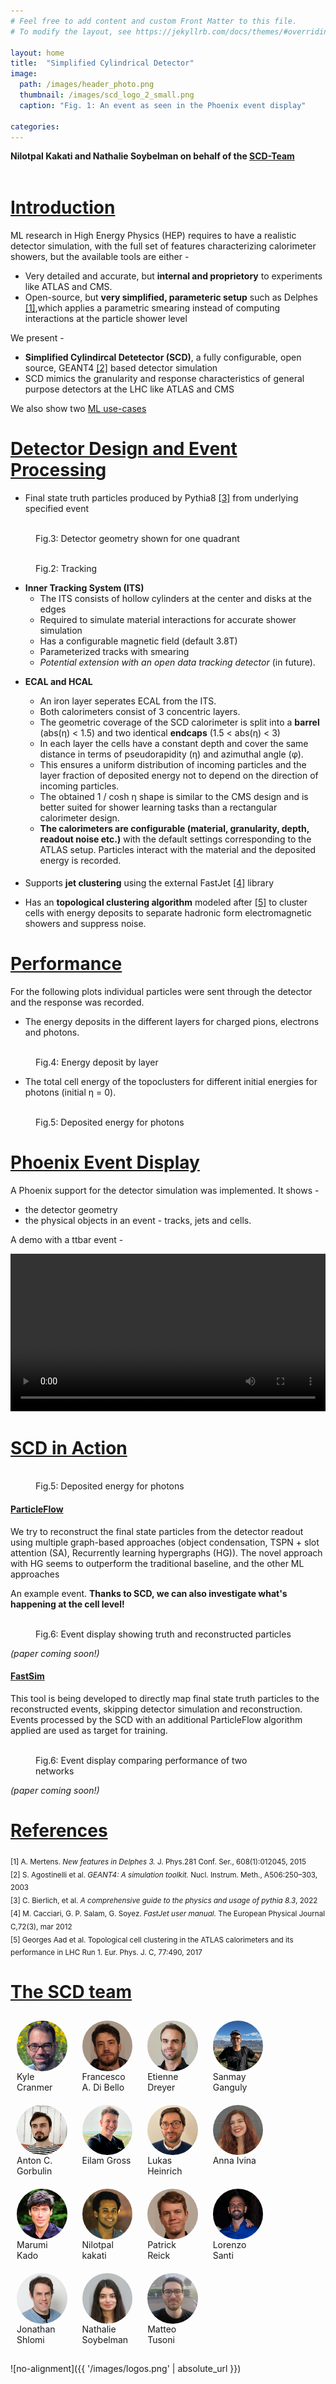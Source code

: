 ```yaml
---
# Feel free to add content and custom Front Matter to this file.
# To modify the layout, see https://jekyllrb.com/docs/themes/#overriding-theme-defaults

layout: home
title:  "Simplified Cylindrical Detector"
image: 
  path: /images/header_photo.png
  thumbnail: /images/scd_logo_2_small.png
  caption: "Fig. 1: An event as seen in the Phoenix event display"

categories:
---
```

<!-- <div align="center">
Nilotpal Kakati and Nathalie Soybelman on behalf of the [SCD-Team](#the-scd-team)
</div>
<br /> -->

__Nilotpal Kakati and Nathalie Soybelman on behalf of the [SCD-Team](#the-scd-team)__


<!-- # Introduction

Currently, ML research in HEP is limited by the publicly available simulation tools. Most methods are developed using very simplified simulation setups like Delphes [[1]](#delphes) that applies a parametric smearing but does not take into account interactions between particles and detector material.

In order to fully exploit the potential of ML R&D it is necessary to have an as realistic setup as possible. Since internal detector simulations, of e.g. the ATLAS collaboration, are proprietary, a common, publicly available detector simulation is desired.

We present a fully configurable, open source, GEANT4 [[2]](#geant) based detector simulation for such HEP analysis. This detailed simulation infrastructure provides a reasonable foundation for the development of new experimental techniques. The calorimeter simulation mimics the granularity and response characteristics of general purpose detectors at the LHC. [Two use-cases](#ml-applications) based on data from the SCD are presented: first, an ML-based global particle reconstruction which shows potential to outperform traditional approaches. Second, a fast simulation model transforming a set of truth particles into a set of reconstructed particles. -->

<p style="margin-bottom:15mm;"></p>

# [Introduction](#introduction)

ML research in High Energy Physics (HEP) requires to have a realistic detector simulation, with the full set of features characterizing calorimeter showers, but the available tools are either - 
- Very detailed and accurate, but __internal and proprietory__ to experiments like ATLAS and CMS.
- Open-source, but __very simplified, parameteric setup__ such as Delphes [[1]](#delphes),which applies a parametric smearing
instead of computing interactions at the particle shower level
<!-- like Delphes  that do not take into account interactions between particles and detector material. -->

We present -
- __Simplified Cylindircal Detetector (SCD)__, a fully configurable, open source, GEANT4 [[2]](#geant) based detector simulation
- SCD mimics the granularity and response characteristics of general purpose detectors at the LHC like ATLAS and CMS

We also show two [ML use-cases](#scd-in-action) 

<!-- - an ML-based global particle reconstruction which shows potential to outperform traditional approaches
- a fast simulation model transforming a set of truth particles into a set of reconstructed particles -->

<p style="margin-bottom:10mm;"></p>

# [Detector Design and Event Processing](#detector-design-and-event-processing)

- Final state truth particles produced by Pythia8 [[3]](#pyth) from underlying specified event

<figure style="width: 80%" class="align-center">
  <img src="{{ '/images/scd_yz.png' | absolute_url }}" alt="">
  <figcaption>Fig.3: Detector geometry shown for one quadrant</figcaption>
</figure> 

<!-- - **Inner Tracking System (ITS)** Particles pass through the ITS which consists of hollow cylinders at the center and disks at the edges. A smearing to the charged particle tracks is applied and material interactions are simulated. The hits, however, are not used for tracking though a potential extension with an open data tracking detector can be considered. -->

<figure style="width: 80%" class="align-center">
  <img src="{{ '/images/tracks.png' | absolute_url }}" alt="">
  <figcaption>Fig.2: Tracking</figcaption>
</figure> 

- **Inner Tracking System (ITS)** 
  - The ITS consists of hollow cylinders at the center and disks at the edges
  - Required to simulate material interactions for accurate shower simulation
  - Has a configurable magnetic field (default 3.8T)
  - Parameterized tracks with smearing
  - _Potential extension with an open data tracking detector_ (in future).

<!-- - **ECAL and HCAL** The calorimeter system lies on top of an iron layer seperating it from the ITS. Both calorimeters consist of 3 layers. In each layer the cells have a constant depth and cover the same distance in terms of pseudorapidity and azimuthal angle. This ensures a uniform distribution of incoming particles and the layer fraction of deposited energy not to depend on the direction of incoming particles. The obtained cosine hyperbolic shape is similar to the ATLAS and CMS design and is better suited for shower learning tasks than a rectangular calorimeter design. The granularity and material composition is configurable with the default settings corresponding to the ATLAS setup. Particles interact with the material and the deposited energy is recorded. -->

- **ECAL and HCAL** 


  - An iron layer seperates ECAL from the ITS. 
  - Both calorimeters consist of 3 concentric layers. 
  - The geometric coverage of the SCD calorimeter is split into a __barrel__ (abs(&eta;) < 1.5) and two identical __endcaps__ (1.5 < abs(&eta;) < 3) 
  - In each layer the cells have a constant depth and cover the same distance in terms of pseudorapidity (&eta;) and azimuthal angle (&phi;). 
  - This ensures a uniform distribution of incoming particles and the layer fraction of deposited energy not to depend on the direction of incoming particles. 
  - The obtained 1 / cosh &eta; shape is similar to the CMS design and is better suited for shower learning tasks than a rectangular calorimeter design. 
  - **The calorimeters are configurable (material, granularity, depth, readout noise etc.)** with the default settings corresponding to the ATLAS setup. Particles interact with the material and the deposited energy is recorded.

<p style="margin-bottom:5mm;"></p>

- Supports __jet clustering__ using the external FastJet [[4]](#fastj) library

- Has an __topological clustering algorithm__ modeled after [[5]](#topo) to cluster cells with energy deposits to separate hadronic form electromagnetic showers and suppress noise.

<p style="margin-bottom:10mm;"></p>

# [Performance](#performance)

For the following plots individual particles were sent through the detector and the response was recorded.

- The energy deposits in the different layers for charged pions, electrons and photons.

<figure style="width: 80%" class="align-center">
  <img src="{{ '/images/layerdeposit.png' | absolute_url }}" alt="">
  <figcaption>Fig.4: Energy deposit by layer</figcaption>
</figure>

- The total cell energy of the topoclusters for different initial energies for photons (initial &eta; = 0). 

<figure style="width: 80%" class="align-center">
  <img src="{{ '/images/energy_cell_sum.png' | absolute_url }}" alt="">
  <figcaption>Fig.5: Deposited energy for photons</figcaption>
</figure> 

<p style="margin-bottom:10mm;"></p>

# [Phoenix Event Display](#phoenix-event-display)

A Phoenix support for the detector simulation was implemented. It shows - 
  - the detector geometry
  - the physical objects in an event - tracks, jets and cells. 

A demo with a ttbar event -

<video width="100%" controls>
  <source src="images/detector_sim.mp4" type="video/mp4">
</video>

<p style="margin-bottom:10mm;"></p>

# [SCD in Action](#scd-in-action)

<figure style="width: 100%" class="align-center">
  <img src="{{ '/images/EHEP_pipeline.png' | absolute_url }}" alt="">
  <figcaption>Fig.5: Deposited energy for photons</figcaption>
</figure> 

<!-- - **ParticleFlow** The task is to reconstruct particles from the detector response to predict the set of final state particles. The main objective is to provide SCD data as input and obtain the reconstructed objects. -->

#### [ParticleFlow](#particleflow)

We try to reconstruct the final state particles from the detector readout using multiple graph-based approaches (object condensation, TSPN + slot attention (SA), Recurrently learning hypergraphs (HG)). The novel approach with HG seems to outperform the traditional baseline, and the other ML approaches

An example event. __Thanks to SCD, we can also investigate what's happening at the cell level!__ 

<figure style="width: 100%" class="align-center">
  <img src="{{ '/images/PF_result.png' | absolute_url }}" alt="">
  <figcaption>Fig.6: Event display showing truth and reconstructed particles </figcaption>
</figure> 

 _(paper coming soon!)_

#### [FastSim](#fastsim)

This tool is being developed to directly map final state truth particles to the reconstructed events, skipping detector simulation and reconstruction. Events processed by the SCD with an additional ParticleFlow algorithm applied are used as target for training. 

<figure style="width: 80%" class="align-center">
  <img src="{{ '/images/FS_result.png' | absolute_url }}" alt="">
  <figcaption>Fig.6: Event display comparing performance of two networks </figcaption>
</figure> 

 _(paper coming soon!)_

<p style="margin-bottom:10mm;"></p>

# [References](#references)

<sub><a name="delphes">[1]</a> A. Mertens. *New features in Delphes 3.* J. Phys.281 Conf. Ser., 608(1):012045, 2015</sub><br/>
<sub><a name="geant">[2]</a> S. Agostinelli et al. *GEANT4: A simulation toolkit.* Nucl. Instrum. Meth., A506:250–303, 2003</sub><br/>
<sub><a name="pyth">[3]</a> C. Bierlich, et al. *A comprehensive guide to the physics and usage of pythia 8.3*, 2022</sub><br/>
<sub><a name="fastj">[4]</a> M. Cacciari, G. P. Salam, G. Soyez. *FastJet user manual.* The European Physical Journal C,72(3), mar 2012</sub><br/>
<sub><a name="topo">[5]</a> Georges Aad et al. Topological cell clustering in the ATLAS calorimeters and its performance in LHC Run 1. Eur. Phys. J. C, 77:490, 2017</sub><br/>

<p style="margin-bottom:10mm;"></p>

# [The SCD team](#the-scd-team)

<!-- <sub>Francesco A. di Bello, Etienne Dreyer, Sanmay Ganguly, Eilam Gross, Lukas Heinrich, Anna Ivina, Marumi Kado, Nilotpal Kakati, Patrick Rieck, Lorenzo Santi, Nathalie Soybelman, Matteo Tusoni</sub> -->

<style>
  .avatar {
    vertical-align: middle;
    width: 100%;
    height: 100%;
    border-radius: 50%;
    /* -webkit-filter: grayscale(100%);
    filter: grayscale(100%); */
  }

  .avatar_figure {
    vertical-align: top;
    display: inline-block;
    /* border: 1px dotted gray; */
    margin: 10px; 
    /* width: 80px; */
    width: 16%
  }

  .avatar_caption {
    /* border: 1px dotted blue; */
    text-align: middle;
  }
}</style>


<!-- <div class="container">
  <img src="images/Nilotpal_BW.png" alt="Nilotpal Kakati" class="avatar">
  <img src="images/Nilotpal_BW.png" alt="Nilotpal Kakati" class="avatar">
</div> -->

<!-- <div class="container"> -->
<div>

  <figure class="avatar_figure">
    <img src='images/team/kyle.png' alt='missing' class="avatar">
    <figcaption class="avatar_caption">
      Kyle Cranmer
    </figcaption>
  </figure>

  <figure class="avatar_figure">
    <img src='images/team/francesco.png' alt='missing' class="avatar">
    <figcaption class="avatar_caption">
      Francesco A. Di Bello
    </figcaption>
  </figure>

  <figure class="avatar_figure">
    <img src='images/team/etienne.png' alt='missing' class="avatar">
    <figcaption class="avatar_caption">
      Etienne Dreyer
    </figcaption>
  </figure>

  <figure class="avatar_figure">
    <img src='images/team/sanmay.png' alt='missing' class="avatar">
    <figcaption class="avatar_caption">
      Sanmay Ganguly
    </figcaption>
  </figure>

  <figure class="avatar_figure">
    <img src='images/team/anton.png' alt='missing' class="avatar">
    <figcaption class="avatar_caption">
      Anton C. Gorbulin
    </figcaption>
  </figure>

  <figure class="avatar_figure">
    <img src='images/team/eilam.png' alt='missing' class="avatar">
    <figcaption class="avatar_caption">
      Eilam Gross
    </figcaption>
  </figure>

  <figure class="avatar_figure">
    <img src='images/team/lukas.png' alt='missing' class="avatar">
    <figcaption class="avatar_caption">
      Lukas Heinrich
    </figcaption>
  </figure>

  <figure class="avatar_figure">
    <img src='images/team/anna.png' alt='missing' class="avatar">
    <figcaption class="avatar_caption">
      Anna Ivina
    </figcaption>
  </figure>

  <figure class="avatar_figure">
    <img src='images/team/marumi.png' alt='missing' class="avatar">
    <figcaption class="avatar_caption">
      Marumi Kado
    </figcaption>
  </figure>

  <figure class="avatar_figure">
    <img src='images/team/Nilotpal.png' alt='missing' class="avatar">
    <figcaption class="avatar_caption">
      Nilotpal kakati
    </figcaption>
  </figure>

  <figure class="avatar_figure">
    <img src='images/team/patrick.png' alt='missing' class="avatar">
    <figcaption class="avatar_caption">
      Patrick Reick
    </figcaption>
  </figure>

  <figure class="avatar_figure">
    <img src='images/team/lorenzo.png' alt='missing' class="avatar">
    <figcaption class="avatar_caption">
      Lorenzo Santi
    </figcaption>
  </figure>

  <figure class="avatar_figure">
    <img src='images/team/jonathan.png' alt='missing' class="avatar">
    <figcaption class="avatar_caption">
      Jonathan Shlomi
    </figcaption>
  </figure>

  <figure class="avatar_figure">
    <img src='images/team/nathalie.png' alt='missing' class="avatar">
    <figcaption class="avatar_caption">
      Nathalie Soybelman
    </figcaption>
  </figure>

  <figure class="avatar_figure">
    <img src='images/team/matteo.png' alt='missing' class="avatar">
    <figcaption class="avatar_caption">
      Matteo Tusoni
    </figcaption>
  </figure>

</div>


<!-- <div class="container">
  <img src="images/Nilotpal_BW.png" alt="Avatar" style="border-radius:50%;width:20%" figcaption="Nilotpal kakati">
  <img src="images/Nilotpal_BW.png" alt="Avatar">
</div> -->

<p style="margin-bottom:0.5cm;"></p>

![no-alignment]({{ '/images/logos.png' | absolute_url }})
